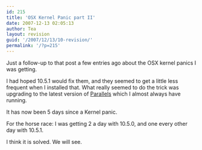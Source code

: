 ```yaml
---
id: 215
title: 'OSX Kernel Panic part II'
date: 2007-12-13 02:05:13
author: Tea
layout: revision
guid: '/2007/12/13/10-revision/'
permalink: '/?p=215'
---
```


Just a follow-up to that post a few entries ago about the OSX kernel panics I was getting.

I had hoped 10.5.1 would fix them, and they seemed to get a little less frequent when I installed that. What really seemed to do the trick was upgrading to the latest version of [Parallels](http://www.parallels.com/) which I almost always have running.

It has now been 5 days since a Kernel panic.

For the horse race: I was getting 2 a day with 10.5.0, and one every other day with 10.5.1.

I think it is solved. We will see.